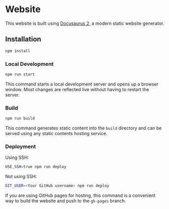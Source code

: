 # Website

This website is built using [Docusaurus 2](https://docusaurus.io/),
a modern static website generator.

## Installation

```Bash
npm install
```

### Local Development

```Bash
npm run start
```

This command starts a local development server and opens up a browser window.
Most changes are reflected live without having to restart the server.

### Build

```Bash
npm run build
```

This command generates static content into the `build` directory and
 can be served using any static contents hosting service.

### Deployment

Using SSH:

```Bash
USE_SSH=true npm run deploy
```

Not using SSH:

```Bash
GIT_USER=<Your GitHub username> npm run deploy
```

If you are using GitHub pages for hosting, this command is a convenient way
to build the website and push to the `gh-pages` branch.
